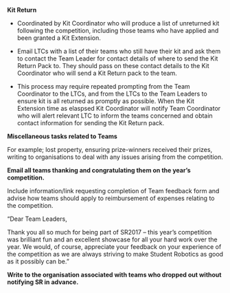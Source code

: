 **Kit Return**

* Coordinated by Kit Coordinator who will produce a list of unreturned kit following the competition, including those teams who have applied and been granted a Kit Extension.

* Email LTCs with a list of their teams who still have their kit and ask them to contact the Team Leader for contact details of where to send the Kit Return Pack to.  They should pass on these contact details to the Kit Coordinator who will send a Kit Return pack to the team.

* This process may require repeated prompting from the Team Coordinator to the LTCs, and from the LTCs to the Team Leaders to ensure kit is all returned as promptly as possible.
When the Kit Extension time as elaspsed Kit Coordinator will notify Team Coordinator who will alert relevant LTC to inform the teams concerned and obtain contact information for sending the Kit Return pack.

**Miscellaneous tasks related to Teams**

For example; lost property, ensuring prize-winners received their prizes, writing to organisations to deal with any issues arising from the competition.

**Email all teams thanking and congratulating them on the year’s competition.**

Include information/link requesting completion of Team feedback form and advise how teams should apply to reimbursement of expenses relating to the competition.

“Dear Team Leaders,

Thank you all so much for being part of SR2017 – this year’s competition was brilliant fun and an excellent showcase for all your hard work over the year.  We would, of course, appreciate your feedback on your experience of the competition as we are always striving to make Student Robotics as good as it possibly can be.”

**Write to the organisation associated with teams who dropped out without notifying SR in advance.**